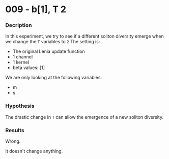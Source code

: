 # 009 - b[1], T 2

### Decription
In this experiment, we try to see if a different soliton diversity emerge when we change the `T` variables to `2`
The setting is:
- The original Lenia update function
- 1 channel
- 1 kernel
- beta values: [1]

We are only looking at the following variables:
- m
- s

### Hypothesis
The drastic change in `T` can allow the emergence of a new soliton diversity.

### Results
Wrong.

It doesn't change anything.